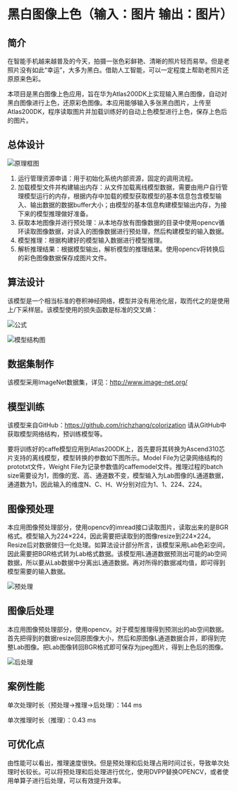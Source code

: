 # 黑白图像上色（输入：图片 输出：图片）

## 简介

在智能手机越来越普及的今天，拍摄一张色彩鲜艳、清晰的照片轻而易举。但是老照片没有如此“幸运”，大多为黑白。借助人工智能，可以一定程度上帮助老照片还原原来色彩。

本项目是黑白图像上色应用，旨在华为Atlas200DK上实现输入黑白图像，自动对黑白图像进行上色，还原彩色图像。本应用能够输入多张黑白图片，上传至Atlas200DK，程序读取图片并加载训练好的自动上色模型进行上色，保存上色后的图片。

## 总体设计

![原理框图](https://images.gitee.com/uploads/images/2020/0805/095543_cea73640_5395865.png "屏幕截图.png")

1)	运行管理资源申请：用于初始化系统内部资源，固定的调用流程。   
2)	加载模型文件并构建输出内存：从文件加载离线模型数据，需要由用户自行管理模型运行的内存，根据内存中加载的模型获取模型的基本信息包含模型输入、输出数据的数据buffer大小；由模型的基本信息构建模型输出内存，为接下来的模型推理做好准备。    
3)	获取本地图像并进行预处理：从本地存放有图像数据的目录中使用opencv循环读取图像数据，对读入的图像数据进行预处理，然后构建模型的输入数据。    
4)	模型推理：根据构建好的模型输入数据进行模型推理。    
5)	解析推理结果：根据模型输出，解析模型的推理结果。使用opencv将转换后的彩色图像数据保存成图片文件。    

## 算法设计

该模型是一个相当标准的卷积神经网络，模型并没有用池化层，取而代之的是使用上/下采样层。该模型使用的损失函数是标准的交叉熵：

![公式](https://images.gitee.com/uploads/images/2020/0805/095709_16d3ea7f_5395865.png "屏幕截图.png")

![模型结构图](https://images.gitee.com/uploads/images/2020/0805/095721_70b4f185_5395865.png "屏幕截图.png")

## 数据集制作

该模型采用ImageNet数据集，详见：http://www.image-net.org/

## 模型训练

该模型来自GitHub：https://github.com/richzhang/colorization 请从GitHub中获取模型网络结构，预训练模型等。

要将训练好的caffe模型应用到Atlas200DK上，首先要将其转换为Ascend310芯片支持的离线模型，模型转换的参数如下图所示。Model File为记录网络结构的prototxt文件，Weight File为记录参数值的caffemodel文件。推理过程的batch size需要设为1，图像的宽、高、通道数不变，模型输入为Lab图像的L通道数据，通道数为1，因此输入的维度N、C、H、W分别对应为1、1、224、224。

## 图像预处理

本应用图像预处理部分，使用opencv的imread接口读取图片，读取出来的是BGR格式。模型输入为224×224，因此需要把读取到的图像resize到224×224。Resize后对数据做归一化处理。如算法设计部分所言，该模型采用Lab色彩空间，因此需要把BGR格式转为Lab格式数据。该模型用L通道数据预测出可能的ab空间数据，所以要从Lab数据中分离出L通道数据。再对所得的数据减均值，即可得到模型需要的输入数据。

![预处理](https://images.gitee.com/uploads/images/2020/0805/095959_0e2bdf81_5395865.png "屏幕截图.png")

## 图像后处理

本应用图像预处理部分，使用opencv。对于模型推理得到预测出的ab空间数据。首先把得到的数据resize回原图像大小，然后和原图像L通道数据合并，即得到完整Lab图像。把Lab图像转回BGR格式即可保存为jpeg图片，得到上色后的图像。

![后处理](https://images.gitee.com/uploads/images/2020/0805/100036_247920c8_5395865.png "屏幕截图.png")

## 案例性能

单次处理时长（预处理->推理->后处理）：144 ms

单次推理时长（推理）：0.43 ms

## 可优化点

由性能可以看出，推理速度很快。但是预处理和后处理占用时间过长，导致单次处理时长较长。可以将预处理和后处理进行优化，使用DVPP替换OPENCV，或者使用单算子进行后处理，可以有效提升效率。
